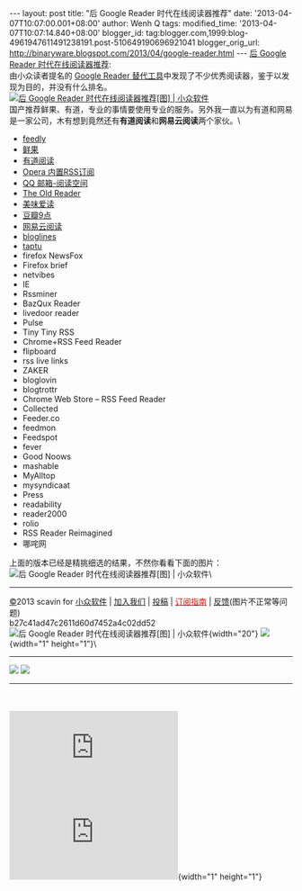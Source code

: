 --- layout: post title: "后 Google Reader 时代在线阅读器推荐" date:
'2013-04-07T10:07:00.001+08:00' author: Wenh Q tags: modified\_time:
'2013-04-07T10:07:14.840+08:00' blogger\_id:
tag:blogger.com,1999:blog-4961947611491238191.post-510649190696921041
blogger\_orig\_url:
http://binaryware.blogspot.com/2013/04/google-reader.html --- [后 Google
Reader 时代在线阅读器推荐](http://www.appinn.com/online-rss-reader/):\
由小众读者提名的 [Google Reader
替代工具](http://www.appinn.com/greader-substitute/)中发现了不少优秀阅读器，鉴于以发现为目的，并没有什么排名。\
[![后 Google Reader 时代在线阅读器推荐\[图\] |
小众软件](http://img3.appinn.com/images/201303/2013-03-29-4-30.png/o "后 Google Reader 时代在线阅读器推荐[图] | 小众软件")](http://www.appinn.com/online-rss-reader/)\
国产推荐鲜果、有道，专业的事情要使用专业的服务。另外我一直以为有道和网易是一家公司，木有想到竟然还有**有道阅读**和**网易云阅读**两个家伙。\

-   [feedly](http://www.feedly.com/home#welcome)
-   [鲜果](http://xianguo.com/)
-   [有道阅读](http://reader.youdao.com/)
-   [Opera 内置RSS订阅](http://www.opera.com/zh-cn/)
-   [QQ 邮箱-阅读空间](http://mail.qq.com/)
-   [The Old Reader](http://theoldreader.com/)
-   [美味爱读](http://readwise.net/)
-   [豆瓣9点](http://9.douban.com/)
-   [网易云阅读](http://yuedu.163.com/)
-   [bloglines](http://www.bloglines.com/)
-   [taptu](https://www.taptu.com/)
-   firefox NewsFox
-   Firefox brief
-   netvibes
-   IE
-   Rssminer
-   BazQux Reader
-   livedoor reader
-   Pulse
-   Tiny Tiny RSS
-   Chrome+RSS Feed Reader
-   flipboard
-   rss live links
-   ZAKER
-   bloglovin
-   blogtrottr
-   Chrome Web Store – RSS Feed Reader
-   Collected
-   Feeder.co
-   feedmon
-   Feedspot
-   fever
-   Good Noows
-   mashable
-   MyAlltop
-   mysyndicaat
-   Press
-   readability
-   reader2000
-   rolio
-   RSS Reader Reimagined
-   哪咤网

上面的版本已经是精挑细选的结果，不然你看看下面的图片：\
![后 Google Reader 时代在线阅读器推荐\[图\] |
小众软件](http://img3.appinn.com/images/201303/2013-03-26-3-39-37_0.png/o "后 Google Reader 时代在线阅读器推荐[图] | 小众软件")\

------------------------------------------------------------------------

[©](http://www.appinn.com/copyright/?utm_source=feeds&utm_medium=copyright&utm_campaign=feeds "版权声明")2013
scavin for
[小众软件](http://www.appinn.com/?utm_source=feeds&utm_medium=appinn&utm_campaign=feeds "本文来自小众软件")
|
[加入我们](http://www.appinn.com/join-us/?utm_source=feeds&utm_medium=joinus&utm_campaign=feeds "加入小众软件")
|
[投稿](http://www.appinn.com/contribute/?utm_source=feeds&utm_medium=contribute&utm_campaign=feeds "给小众软件投稿")
| [<span
style="color: red;">订阅指南</span>](http://www.appinn.com/feeds-subscribe/?utm_source=feeds&utm_medium=feedsubscribe&utm_campaign=feeds "可以分类订阅小众，Windows/MAC/游戏")
| [反馈](http://appinn.wufoo.com/forms/eccae-aeeae/)(图片不正常等问题)\
b27c41ad47c2611d60d7452a4c02dd52\
![后 Google Reader 时代在线阅读器推荐\[图\] |
小众软件](http://s33.sitemeter.com/meter.asp?site=s33appinn "后 Google Reader 时代在线阅读器推荐[图] | 小众软件"){width="20"}
![](http://appinn.feedsportal.com/c/33935/f/615575/s/2a3a0b1e/mf.gif){width="1"
height="1"}\

<div>

  -------------------------------------------------------------------------------------------------------------------------------------------------------------------------------------------------------------------------------------------------------------------------------------------- -------------------------------------------------------------------------------------------------------------------------------------------------------------------------------------------------------------------------------------------------------------------------------
  [![](http://res3.feedsportal.com/images/emailthis2.gif)](http://share.feedsportal.com/viral/sendEmail.cfm?lang=en&title=%E5%90%8E+Google+Reader+%E6%97%B6%E4%BB%A3%E5%9C%A8%E7%BA%BF%E9%98%85%E8%AF%BB%E5%99%A8%E6%8E%A8%E8%8D%90&link=http%3A%2F%2Fwww.appinn.com%2Fonline-rss-reader%2F)   [![](http://res3.feedsportal.com/images/bookmark.gif)](http://res.feedsportal.com/viral/bookmark.cfm?title=%E5%90%8E+Google+Reader+%E6%97%B6%E4%BB%A3%E5%9C%A8%E7%BA%BF%E9%98%85%E8%AF%BB%E5%99%A8%E6%8E%A8%E8%8D%90&link=http%3A%2F%2Fwww.appinn.com%2Fonline-rss-reader%2F)
  -------------------------------------------------------------------------------------------------------------------------------------------------------------------------------------------------------------------------------------------------------------------------------------------- -------------------------------------------------------------------------------------------------------------------------------------------------------------------------------------------------------------------------------------------------------------------------------

</div>

\
\
[![](http://da.feedsportal.com/r/161990866751/u/0/f/615575/c/33935/s/2a3a0b1e/a2.img)](http://da.feedsportal.com/r/161990866751/u/0/f/615575/c/33935/s/2a3a0b1e/a2.htm)![](http://pi.feedsportal.com/r/161990866751/u/0/f/615575/c/33935/s/2a3a0b1e/a2t.img){width="1"
height="1"}
